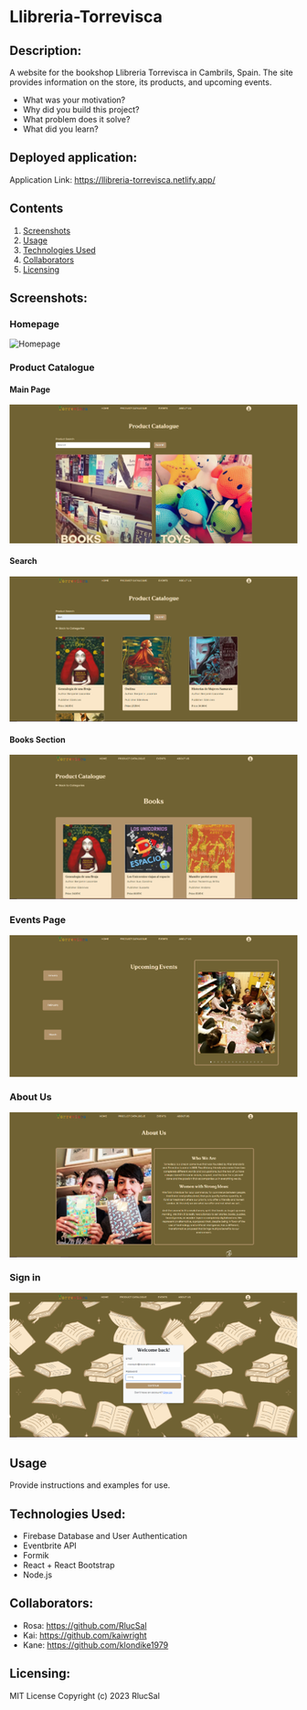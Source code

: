 # Llibreria-Torrevisca

## Description:
A website for the bookshop Llibreria Torrevisca in Cambrils, Spain. The site provides information on the store, its products, and upcoming events.

- What was your motivation?
- Why did you build this project?
- What problem does it solve?
- What did you learn?

## Deployed application:
Application Link: https://llibreria-torrevisca.netlify.app/

## Contents
1. [Screenshots](/#screenshots)
2. [Usage](/#usage)
3. [Technologies Used](/#technologies-used)
4. [Collaborators](/#collaborators)
5. [Licensing](/#licensing)

## Screenshots:
### Homepage
![Homepage](public/imgs/homepage.gif)

### Product Catalogue
#### Main Page
![Product Catalogue](public/imgs/product%20catalogue.PNG)
#### Search
![Product Catalogue Search](public/imgs/productcatalogue2.PNG)
#### Books Section
![Product Catalogue Books Section](public/imgs/productcatalogue3.PNG)

### Events Page
![Events Page](public/imgs/Events1.PNG)

### About Us
![About Us Page](public/imgs/aboutus1.PNG)

### Sign in 
![Sign In/ Sign Up Page](public/imgs/signin.PNG)


## Usage
Provide instructions and examples for use.

## Technologies Used:
- Firebase Database and User Authentication
- Eventbrite API
- Formik
- React + React Bootstrap
- Node.js
  
## Collaborators:
- Rosa: https://github.com/RlucSal
- Kai: https://github.com/kaiwright
- Kane: https://github.com/klondike1979 

## Licensing:

MIT License
Copyright (c) 2023 RlucSal
